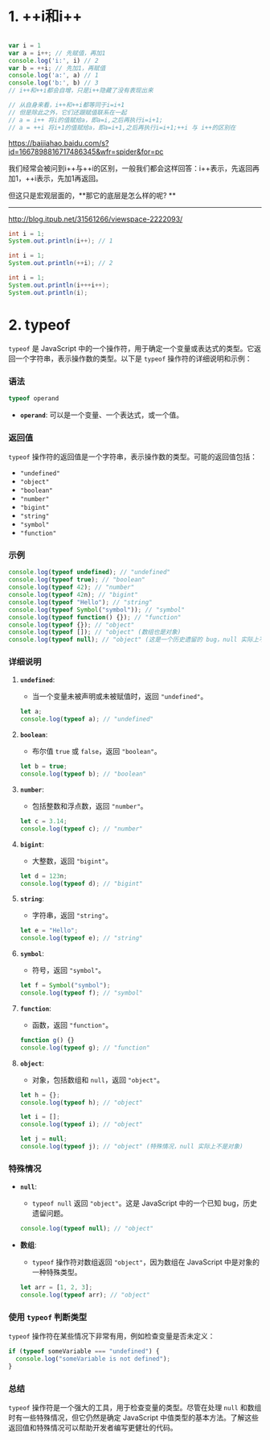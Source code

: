 # 1. ++i和i++

```javascript

var i = 1
var a = i++; // 先赋值，再加1
console.log('i:', i) // 2
var b = ++i; // 先加1，再赋值
console.log('a:', a) // 1
console.log('b:', b) // 3
// i++和++i都会自增，只是i++隐藏了没有表现出来

// 从自身来看，i++和++i都等同于i=i+1
// 但是除此之外，它们还跟赋值联系在一起
// a = i++ 将i的值赋给a，即a=i,之后再执行i=i+1;
// a = ++i 将i+1的值赋给a，即a=i+1,之后再执行i=i+1;++i 与 i++的区别在
```

https://baijiahao.baidu.com/s?id=1667898816717486345&wfr=spider&for=pc

我们经常会被问到i++与++i的区别，一般我们都会这样回答：i++表示，先返回再加1，++i表示，先加1再返回。

但这只是宏观层面的，**那它的底层是怎么样的呢? **

---

http://blog.itpub.net/31561266/viewspace-2222093/

```java
int i = 1;
System.out.println(i++); // 1

int i = 1;
System.out.println(++i); // 2

int i = 1;
System.out.println(i+++i++);
System.out.println(i);
```

# 2. typeof

`typeof` 是 JavaScript 中的一个操作符，用于确定一个变量或表达式的类型。它返回一个字符串，表示操作数的类型。以下是 `typeof` 操作符的详细说明和示例：

### 语法

```javascript
typeof operand
```

- **`operand`**: 可以是一个变量、一个表达式，或一个值。

### 返回值

`typeof` 操作符的返回值是一个字符串，表示操作数的类型。可能的返回值包括：

- `"undefined"`
- `"object"`
- `"boolean"`
- `"number"`
- `"bigint"`
- `"string"`
- `"symbol"`
- `"function"`

### 示例

```javascript
console.log(typeof undefined); // "undefined"
console.log(typeof true); // "boolean"
console.log(typeof 42); // "number"
console.log(typeof 42n); // "bigint"
console.log(typeof "Hello"); // "string"
console.log(typeof Symbol("symbol")); // "symbol"
console.log(typeof function() {}); // "function"
console.log(typeof {}); // "object"
console.log(typeof []); // "object" (数组也是对象)
console.log(typeof null); // "object" (这是一个历史遗留的 bug，null 实际上不是对象)
```

### 详细说明

1. **`undefined`**:
   - 当一个变量未被声明或未被赋值时，返回 `"undefined"`。

   ```javascript
   let a;
   console.log(typeof a); // "undefined"
   ```

2. **`boolean`**:
   - 布尔值 `true` 或 `false`，返回 `"boolean"`。

   ```javascript
   let b = true;
   console.log(typeof b); // "boolean"
   ```

3. **`number`**:
   - 包括整数和浮点数，返回 `"number"`。

   ```javascript
   let c = 3.14;
   console.log(typeof c); // "number"
   ```

4. **`bigint`**:
   - 大整数，返回 `"bigint"`。

   ```javascript
   let d = 123n;
   console.log(typeof d); // "bigint"
   ```

5. **`string`**:
   - 字符串，返回 `"string"`。

   ```javascript
   let e = "Hello";
   console.log(typeof e); // "string"
   ```

6. **`symbol`**:
   - 符号，返回 `"symbol"`。

   ```javascript
   let f = Symbol("symbol");
   console.log(typeof f); // "symbol"
   ```

7. **`function`**:
   - 函数，返回 `"function"`。

   ```javascript
   function g() {}
   console.log(typeof g); // "function"
   ```

8. **`object`**:
   - 对象，包括数组和 `null`，返回 `"object"`。

   ```javascript
   let h = {};
   console.log(typeof h); // "object"
   
   let i = [];
   console.log(typeof i); // "object"
   
   let j = null;
   console.log(typeof j); // "object" (特殊情况，null 实际上不是对象)
   ```

### 特殊情况

- **`null`**:
  - `typeof null` 返回 `"object"`。这是 JavaScript 中的一个已知 bug，历史遗留问题。

  ```javascript
  console.log(typeof null); // "object"
  ```

- **数组**:
  - `typeof` 操作符对数组返回 `"object"`，因为数组在 JavaScript 中是对象的一种特殊类型。

  ```javascript
  let arr = [1, 2, 3];
  console.log(typeof arr); // "object"
  ```

### 使用 `typeof` 判断类型

`typeof` 操作符在某些情况下非常有用，例如检查变量是否未定义：

```javascript
if (typeof someVariable === "undefined") {
  console.log("someVariable is not defined");
}
```

### 总结

`typeof` 操作符是一个强大的工具，用于检查变量的类型。尽管在处理 `null` 和数组时有一些特殊情况，但它仍然是确定 JavaScript 中值类型的基本方法。了解这些返回值和特殊情况可以帮助开发者编写更健壮的代码。





































